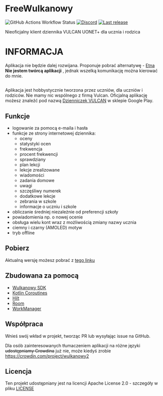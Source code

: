 # FreeWulkanowy

![GitHub Actions Workflow Status](https://img.shields.io/github/actions/workflow/status/Pengwius/freewulkanowy/.github%2Fworkflows%2Ftest.yml)
[![Discord](https://img.shields.io/discord/390889354199040011.svg?style=flat-square)](https://discord.gg/vccAQBr)
[![Last release](https://img.shields.io/github/release/Pengwius/freewulkanowy.svg?logo=github&style=flat-square)](https://github.com/Pengwius/freewulkanowy/releases)
<!--[![Crowdin](https://badges.crowdin.net/wulkanowy2/localized.svg)](https://translate.wulkanowy.net.pl)-->

Nieoficjalny klient dziennika VULCAN UONET+ dla ucznia i rodzica

##

# INFORMACJA
Aplikacja nie będzie dalej rozwijana. Proponuje pobrać alternatywę - [Etna](https://github.com/Pengwius/freewulkanowy/releases/download/etna-migracja/app-release.apk)
**Nie jestem twórcą aplikacji** , jednak wszelką komunikację można kierować do mnie.

##
Aplikacja jest hobbystycznie tworzona przez uczniów, dla uczniów i rodziców. Nie mamy nic wspólnego z firmą Vulcan. Oficjalną aplikację możesz znaleźć pod nazwą [Dzienniczek VULCAN](https://play.google.com/store/apps/details?id=pl.edu.vulcan.hebe) w sklepie Google Play.
##

## Funkcje

-   logowanie za pomocą e-maila i hasła
-   funkcje ze strony internetowej dziennika:
    -   oceny
    -   statystyki ocen
    -   frekwencja
    -   procent frekwencji
    -   sprawdziany
    -   plan lekcji
    -   lekcje zrealizowane
    -   wiadomości
    -   zadania domowe
    -   uwagi
    -   szczęśliwy numerek
    -   dodatkowe lekcje
    -   zebrania w szkole
    -   informacje o uczniu i szkole
-   obliczanie średniej niezależnie od preferencji szkoły
-   powiadomienia np. o nowej ocenie
-   obsługa wielu kont wraz z możliwością zmiany nazwy ucznia
-   ciemny i czarny (AMOLED) motyw
-   tryb offline

## Pobierz

Aktualną wersję możesz pobrać z [tego linku](https://github.com/Pengwius/freewulkanowy/releases/latest/download/freewulkanowy.apk)

## Zbudowana za pomocą

-   [Wulkanowy SDK](https://github.com/pengwius/wulkanowy-sdk)
-   [Kotlin Coroutines](https://kotlinlang.org/docs/reference/coroutines-overview.html)
-   [Hilt](https://dagger.dev/hilt/)
-   [Room](https://developer.android.com/topic/libraries/architecture/room)
-   [WorkManager](https://developer.android.com/topic/libraries/architecture/workmanager)

## Współpraca

Wnieś swój wkład w projekt, tworząc PR lub wysyłając issue na GitHub.

Dla osób zainteresowanych tłumaczeniem aplikacji na różne języki ~~udostępniamy Crowdina~~ już nie, może kiedyś zrobie 
https://crowdin.com/project/wulkanowy2

## Licencja

Ten projekt udostępniany jest na licencji Apache License 2.0 - szczegóły w pliku [LICENSE](LICENSE)
